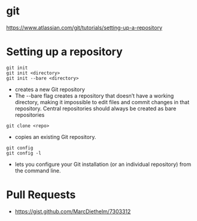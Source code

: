 git
======
https://www.atlassian.com/git/tutorials/setting-up-a-repository

Setting up a repository
======
```
git init
git init <directory>
git init --bare <directory>
```

* creates a new Git repository
* The --bare flag creates a repository that doesn’t have a working directory, making it impossible to edit files and commit changes in that repository. Central repositories should always be created as bare repositories

```
git clone <repo>
```
* copies an existing Git repository.

```
git config
git config -l
```
* lets you configure your Git installation (or an individual repository) from the command line.

Pull Requests
=======
* https://gist.github.com/MarcDiethelm/7303312
